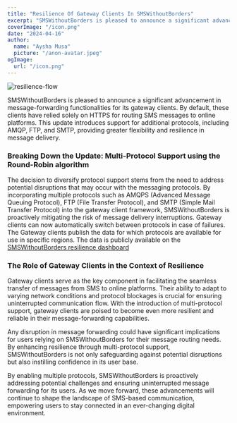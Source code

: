 ```yaml
---
title: "Resilience Of Gateway Clients In SMSWithoutBorders"
excerpt: "SMSWithoutBorders is pleased to announce a significant advancement in message-forwarding functionalities for its gateway clients"
coverImage: "/icon.png"
date: "2024-04-16"
author:
  name: "Aysha Musa"
  picture: "/anon-avatar.jpeg"
ogImage:
  url: "/icon.png"
---
```


![resilience-flow](/posts/resilience-flow.png)

SMSWithoutBorders is pleased to announce a significant advancement in message-forwarding functionalities for its gateway clients. By default, these clients have relied solely on HTTPS for routing SMS messages to online platforms. This update introduces support for additional protocols, including AMQP, FTP, and SMTP, providing greater flexibility and resilience in message delivery.

### Breaking Down the Update: Multi-Protocol Support using the Round-Robin algorithm

The decision to diversify protocol support stems from the need to address potential disruptions that may occur with the messaging protocols. By incorporating multiple protocols such as AMQPS (Advanced Message Queuing Protocol), FTP (File Transfer Protocol), and SMTP (Simple Mail Transfer Protocol) into the gateway client framework, SMSWithoutBorders is proactively mitigating the risk of message delivery interruptions. Gateway clients can now automatically switch between protocols in case of failures. The Gateway clients publish the data for which protocols are available for use in specific regions. The data is publicly available on the [ SMSWithoutBorders resilience dashboard](https://telemetry.smswithoutborders.com/)

### The Role of Gateway Clients in the Context of Resilience

Gateway clients serve as the key component in facilitating the seamless transfer of messages from SMS to online platforms. Their ability to adapt to varying network conditions and protocol blockages is crucial for ensuring uninterrupted communication flow. With the introduction of multi-protocol support, gateway clients are poised to become even more resilient and reliable in their message-forwarding capabilities.

Any disruption in message forwarding could have significant implications for users relying on SMSWithoutBorders for their message routing needs. By enhancing resilience through multi-protocol support, SMSWithoutBorders is not only safeguarding against potential disruptions but also instilling confidence in its user base.

By enabling multiple protocols, SMSWithoutBorders is proactively addressing potential challenges and ensuring uninterrupted message forwarding for its users. As we move forward, these advancements will continue to shape the landscape of SMS-based communication, empowering users to stay connected in an ever-changing digital environment.
